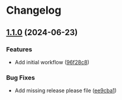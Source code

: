# Changelog

## [1.1.0](https://github.com/arturniemczyk/vlt-action/compare/v1.0.0...v1.1.0) (2024-06-23)


### Features

* Add initial workflow ([96f28c8](https://github.com/arturniemczyk/vlt-action/commit/96f28c8a4acc93bb45cce0f08c060da61e5ccf5c))


### Bug Fixes

* Add missing release please file ([ee9cba1](https://github.com/arturniemczyk/vlt-action/commit/ee9cba12f7b65e67dfd17c4ccb01d9372c336d5d))
